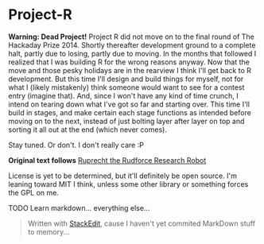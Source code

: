 Project-R
=========

**Warning: Dead Project!**
Project R did not move on to the final round of The Hackaday Prize 2014. Shortly thereafter development ground to a complete halt, partly due to losing, partly due to moving. In the months that followed I realized that I was building R for the wrong reasons anyway. Now that the move and those pesky holidays are in the rearview I think I'll get back to R development. But this time I'll design and build things for myself, not for what I (likely mistakenly) think someone would want to see for a contest entry (imagine that). And, since I won't have any kind of time crunch, I intend on tearing down what I've got so far and starting over. This time I'll build in stages, and make certain each stage functions as intended before moving on to the next, instead of just bolting layer after layer on top and sorting it all out at the end (which never comes).

Stay tuned. Or don't. I don't really care :P

**Original text follows**
[Ruprecht the Rudforce Research Robot](http://hackaday.io/project/1615-Project-R)

License is yet to be determined, but it'll definitely be open source. I'm 
leaning toward MIT I think, unless some other library or something forces 
the GPL on me.

TODO
Learn markdown...
everything else...



> Written with [StackEdit](https://stackedit.io/), cause I haven't yet commited MarkDown stuff to memory...